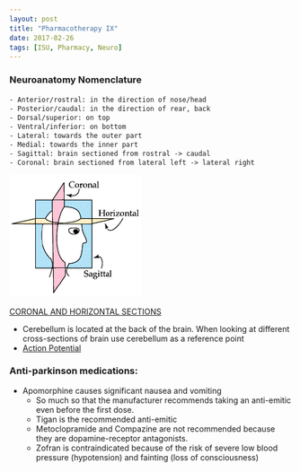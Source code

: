 ```yaml
---
layout: post
title: "Pharmacotherapy IX"
date: 2017-02-26
tags: [ISU, Pharmacy, Neuro]
---
```


### Neuroanatomy Nomenclature

    - Anterior/rostral: in the direction of nose/head
    - Posterior/caudal: in the direction of rear, back
    - Dorsal/superior: on top
    - Ventral/inferior: on bottom
    - Lateral: towards the outer part
    - Medial: towards the inner part
    - Sagittal: brain sectioned from rostral -> caudal
    - Coronal: brain sectioned from lateral left -> lateral right

<img src="../images/BrainSections.gif" title="Coronal and Sagittal Sections" alt="Brain Sections"/>

<a href="http://www.bioon.com/bioline/neurosci/course/corhor.html"> CORONAL AND HORIZONTAL SECTIONS </a>

*  Cerebellum is located at the back of the brain. When looking at different cross-sections of brain 
use cerebellum as a reference point
*  [Action Potential](https://en.wikipedia.org/wiki/File:Neuron_action_potential.webm) 

### Anti-parkinson medications:
* Apomorphine causes significant nausea and vomiting
  - So much so that the manufacturer recommends taking an anti-emitic even before the first dose.
  - Tigan is the recommended anti-emitic
  - Metoclopramide and Compazine are not recommended because they are dopamine-receptor antagonists.
  - Zofran is contraindicated because of the risk of severe low blood pressure (hypotension) and fainting (loss of consciousness)
